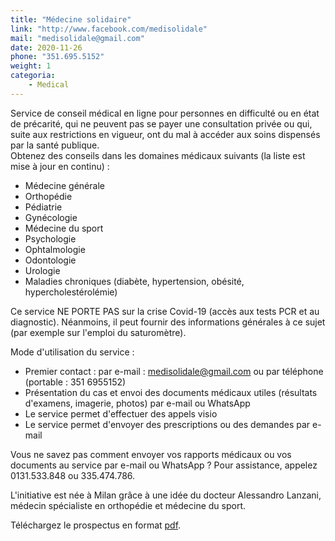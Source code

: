 ```yaml
---
title: "Médecine solidaire"
link: "http://www.facebook.com/medisolidale"
mail: "medisolidale@gmail.com"
date: 2020-11-26
phone: "351.695.5152"
weight: 1
categoria:
    - Medical
---
```


Service de conseil médical en ligne pour personnes en difficulté ou en état de précarité, qui ne peuvent pas se payer une consultation privée ou qui, suite aux restrictions en vigueur, ont du mal à accéder aux soins dispensés par la santé publique.  
Obtenez des conseils dans les domaines médicaux suivants (la liste est mise à jour en continu) :
+ Médecine générale
+ Orthopédie
+ Pédiatrie
+ Gynécologie
+ Médecine du sport
+ Psychologie
+ Ophtalmologie
+ Odontologie
+ Urologie
+ Maladies chroniques (diabète, hypertension, obésité, hypercholestérolémie)

Ce service NE PORTE PAS sur la crise Covid-19 (accès aux tests PCR et au diagnostic). Néanmoins, il peut fournir des informations générales à ce sujet (par exemple sur l'emploi du saturomètre).

Mode d'utilisation du service :
+ Premier contact : par e-mail : medisolidale@gmail.com ou par téléphone (portable : 351 6955152)
+ Présentation du cas et envoi des documents médicaux utiles (résultats d'examens, imagerie, photos) par e-mail ou WhatsApp
+ Le service permet d'effectuer des appels visio
+ Le service permet d'envoyer des prescriptions ou des demandes par e-mail

Vous ne savez pas comment envoyer vos rapports médicaux ou vos documents au service par e-mail ou WhatsApp ? Pour assistance, appelez 0131.533.848 ou 335.474.786.

L'initiative est née à Milan grâce à une idée du docteur Alessandro Lanzani, médecin spécialiste en orthopédie et médecine du sport.

Téléchargez le prospectus en format [pdf](https://covid19alessandria.help//documents/MedicinaSolidale.pdf).
